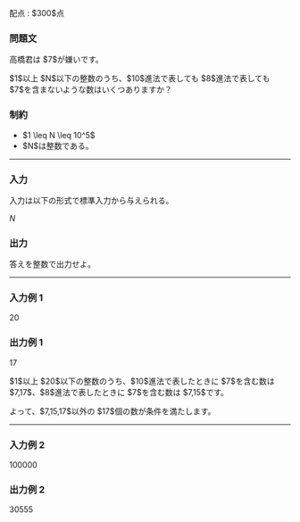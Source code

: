 
<div>

<span>

<span>

<p>
配点 : $300$点
</p>

<div>

<section>

### **問題文**

<p>
高橋君は $7$が嫌いです。
</p>

<p>
$1$以上 $N$以下の整数のうち、$10$進法で表しても $8$進法で表しても $7$を含まないような数はいくつありますか？
</p>

</section>

</div>

<div>

<section>

### **制約**

<ul>

<li>
$1 \leq N \leq 10^5$
</li>

<li>
$N$は整数である。
</li>

</ul>

</section>

</div>

---

<div>

<div>

<section>

### **入力**

<p>
入力は以下の形式で標準入力から与えられる。
</p>

<div>

$N$
</div>

</section>

</div>

<div>

<section>

### **出力**

<p>
答えを整数で出力せよ。
</p>

</section>

</div>

</div>

---

<div>

<section>

### **入力例 1**

<div>

20

</div>

</section>

</div>

<div>

<section>

### **出力例 1**

<div>

17

</div>

<p>
$1$以上 $20$以下の整数のうち、$10$進法で表したときに $7$を含む数は $7,17$、$8$進法で表したときに $7$を含む数は $7,15$です。
</p>

<p>
よって、$7,15,17$以外の $17$個の数が条件を満たします。
</p>

</section>

</div>

---

<div>

<section>

### **入力例 2**

<div>

100000

</div>

</section>

</div>

<div>

<section>

### **出力例 2**

<div>

30555

</div>

</section>

</div>

</span>

</span>

</div>
